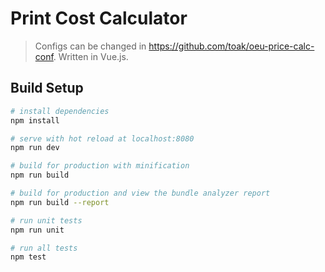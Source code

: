# Print Cost Calculator

> Configs can be changed in https://github.com/toak/oeu-price-calc-conf. Written in Vue.js. 

## Build Setup

``` bash
# install dependencies
npm install

# serve with hot reload at localhost:8080
npm run dev

# build for production with minification
npm run build

# build for production and view the bundle analyzer report
npm run build --report

# run unit tests
npm run unit

# run all tests
npm test
```
